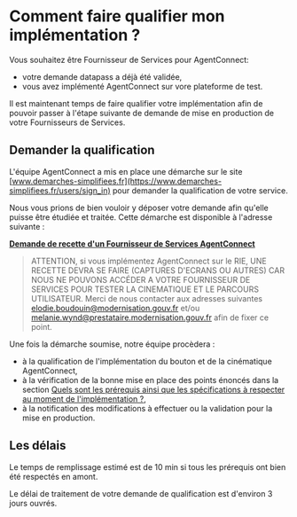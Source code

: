 # Comment faire qualifier mon implémentation ?

Vous souhaitez être Fournisseur de Services pour AgentConnect: 

- votre demande datapass a déjà été validée,
- vous avez implémenté AgentConnect sur vore plateforme de test. 

Il est maintenant temps de faire qualifier votre implémentation afin de pouvoir passer à l'étape suivante de demande de mise en production de votre Fournisseurs de Services. 

## Demander la qualification

L'équipe AgentConnect a mis en place une démarche sur le site [www.demarches-simplifiees.fr](https://www.demarches-simplifiees.fr/users/sign_in) pour demander la qualification de votre service. 

Nous vous prions de bien vouloir y déposer votre demande afin qu'elle puisse être étudiée et traitée. Cette démarche est disponible à l'adresse suivante : 

**[Demande de recette d'un Fournisseur de Services AgentConnect](https://www.demarches-simplifiees.fr/commencer/demande-recette-fs-fca)**

> ATTENTION, si vous implémentez AgentConnect sur le RIE, UNE RECETTE DEVRA SE FAIRE (CAPTURES D'ECRANS OU AUTRES) CAR NOUS NE POUVONS ACCÉDER A VOTRE FOURNISSEUR DE SERVICES POUR TESTER LA CINEMATIQUE ET LE PARCOURS UTILISATEUR. Merci de nous contacter aux adresses suivantes elodie.boudouin@modernisation.gouv.fr et/ou melanie.wynd@prestataire.modernisation.gouv.fr afin de fixer ce point.

Une fois la démarche soumise, notre équipe procèdera :

- à la qualification de l'implémentation du bouton et de la cinématique AgentConnect,
- à la vérification de la bonne mise en place des points énoncés dans la section [Quels sont les prérequis ainsi que les spécifications à respecter au moment de l'implémentation ?](../implementation_fca/spec_recette_fca.md),
- à la notification des modifications à effectuer ou la validation pour la mise en production.

## Les délais

Le temps de remplissage estimé est de 10 min si tous les prérequis ont bien été respectés en amont. 

Le délai de traitement de votre demande de qualification est d'environ 3 jours ouvrés.
